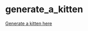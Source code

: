 generate_a_kitten
===========

[Generate a kitten here](http://kayzgames.itch.io/generate-a-kitten)
